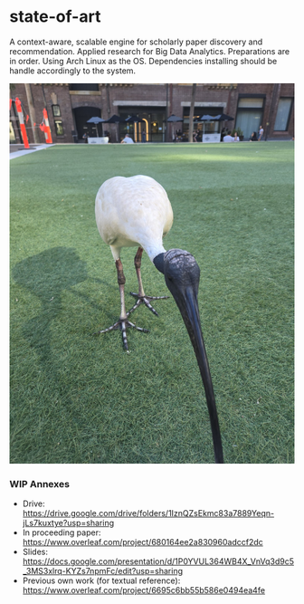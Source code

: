 # state-of-art
A context-aware, scalable engine for scholarly paper discovery and recommendation. Applied research for Big Data Analytics. Preparations are in order.
Using Arch Linux as the OS. Dependencies installing should be handle accordingly to the system.

![ibis](src/ibis.jpg)

### WIP Annexes

* Drive: https://drive.google.com/drive/folders/1IznQZsEkmc83a7889Yeqn-jLs7kuxtye?usp=sharing
* In proceeding paper: https://www.overleaf.com/project/680164ee2a830960adccf2dc
* Slides: https://docs.google.com/presentation/d/1P0YVUL364WB4X_VnVq3d9c5_3MS3xlrq-KYZs7npmFc/edit?usp=sharing
* Previous own work (for textual reference): https://www.overleaf.com/project/6695c6bb55b586e0494ea4fe